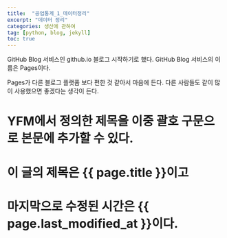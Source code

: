 ```yaml
---
title:  "공업통계_1_데이터정리"
excerpt: "데이터 정리"
categories: 생산에 관하여
tag: [python, blog, jekyll]
toc: true
---
```


GitHub Blog 서비스인 github.io 블로그 시작하기로 했다.
GitHub Blog 서비스의 이름은 Pages이다.

Pages가 다른 블로그 플랫폼 보다 편한 것 같아서 마음에 든다.
다른 사람들도 같이 많이 사용했으면 좋겠다는 생각이 든다.

# YFM에서 정의한 제목을 이중 괄호 구문으로 본문에 추가할 수 있다.
# 이 글의 제목은 {{ page.title }}이고
# 마지막으로 수정된 시간은 {{ page.last_modified_at }}이다.
